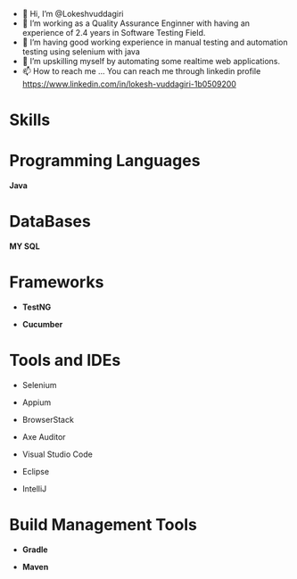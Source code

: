 - 👋 Hi, I’m @Lokeshvuddagiri
- 👀 I’m working as a Quality Assurance Enginner with having an experience of 2.4 years in Software Testing Field.
- 🌱 I’m having good working experience in manual testing and automation testing using selenium with java
- 💞️ I’m upskilling myself by automating some realtime web applications.
- 📫 How to reach me ... You can reach me through linkedin profile https://www.linkedin.com/in/lokesh-vuddagiri-1b0509200

<!---
Lokeshvuddagiri/Lokeshvuddagiri is a ✨ special ✨ repository because its `README.md` (this file) appears on your GitHub profile.
You can click the Preview link to take a look at your changes.
--->
# Skills
# Programming Languages
**Java**
# DataBases
**MY SQL**
# Frameworks
* **TestNG**
- **Cucumber**
# Tools and IDEs
- Selenium
* Appium
+ BrowserStack
- Axe Auditor
* Visual Studio Code
+ Eclipse
- IntelliJ
# Build Management Tools
* **Gradle**
- **Maven**

